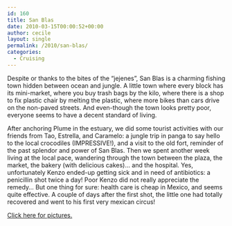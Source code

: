 ```yaml
---
id: 160
title: San Blas
date: 2010-03-15T00:00:52+00:00
author: cecile
layout: single
permalink: /2010/san-blas/
categories:
  - Cruising
---
```

Despite or thanks to the bites of the &#8220;jejenes&#8221;, San Blas is a
charming fishing town hidden between ocean and jungle. A little town where every
block has its mini-market, where you buy trash bags by the kilo, where there is
a shop to fix plastic chair by melting the plastic, where more bikes than cars
drive on the non-paved streets. And even-though the town looks pretty poor,
everyone seems to have a decent standard of living.

After anchoring Plume in the estuary, we did some tourist activities with our
friends from Tao, Estrella, and Caramelo: a jungle trip in panga to say hello to
the local crocodiles (IMPRESSIVE!), and a visit to the old fort, reminder of the
past splendor and power of San Blas. Then we spent another week living at the
local pace, wandering through the town between the plaza, the market, the bakery
(with delicious cakes)&#8230; and the hospital. Yes, unfortunately Kenzo
ended-up getting sick and in need of antibiotics: a penicillin shot twice a day!
Poor Kenzo did not really appreciate the remedy&#8230; But one thing for sure:
health care is cheap in Mexico, and seems quite effective. A couple of days
after the first shot, the little one had totally recovered and went to his first
very mexican circus!

[Click here for pictures.](http://plume.flupes.org/gallery/index.php?level=album&id=35)